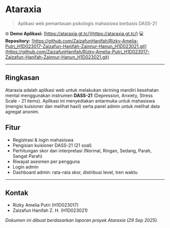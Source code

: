 # Ataraxia 

> Aplikasi web pemantauan psikologis mahasiswa berbasis DASS-21

🌐 **Demo Aplikasi:** [https://ataraxia.gt.tc/](https://ataraxia.gt.tc/)
💻 **Repository:** [https://github.com/ZaizafunHanifah/Rizky-Amelia-Putri_H1D023017-Zaizafun-Hanifah-Zainnur-Hanun_H1D023021.git](https://github.com/ZaizafunHanifah/Rizky-Amelia-Putri_H1D023017-Zaizafun-Hanifah-Zainnur-Hanun_H1D023021.git)

---

## Ringkasan

Ataraxia adalah aplikasi web untuk melakukan skrining mandiri kesehatan mental menggunakan instrumen **DASS-21** (Depression, Anxiety, Stress Scale - 21 items). Aplikasi ini menyediakan antarmuka untuk mahasiswa (mengisi kuisioner dan melihat hasil) serta panel admin untuk melihat data agregat anonim.

## Fitur

* Registrasi & login mahasiswa
* Pengisian kuisioner DASS-21 (21 soal)
* Perhitungan skor dan interpretasi (Normal, Ringan, Sedang, Parah, Sangat Parah)
* Riwayat asesmen per pengguna
* Login admin
* Dashboard admin: rata-rata skor, distribusi level, tren waktu

---

## Kontak

* Rizky Amelia Putri (H1D023017)
* Zaizafun Hanifah Z. H. (H1D023021)

*Dokumen ini dibuat berdasarkan laporan proyek Ataraxia (29 Sep 2025).*

